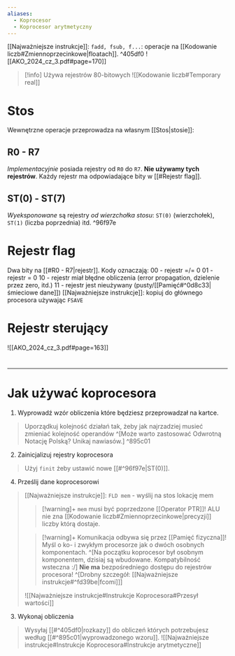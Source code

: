 ```yaml
---
aliases:
  - Koprocesor
  - Koprocesor arytmetyczny
---
```

[[Najważniejsze instrukcje]]:
`fadd, fsub, f...`: operacje na [[Kodowanie liczb#Zmiennoprzecinkowe|floatach]]. ^405df0
![[AKO_2024_cz_3.pdf#page=170]]

>[!info] Używa rejestrów 80-bitowych
>![[Kodowanie liczb#Temporary real]]
# Stos
Wewnętrzne operacje przeprowadza na własnym [[Stos|stosie]]:
## R0 - R7
*Implementacyjnie* posiada rejestry od `R0` do `R7`. **Nie używamy tych rejestrów**.
Każdy rejestr ma odpowiadające bity w [[#Rejestr flag]].

## ST(0) - ST(7)
*Wyeksponowane* są rejestry *od wierzchołka stosu*: `ST(0)` (wierzchołek), `ST(1)` (liczba poprzednia) itd. ^96f97e

# Rejestr flag
Dwa bity na [[#R0 - R7|rejestr]]. Kody oznaczają:
	00 - rejestr =/= 0
	01 - rejestr = 0
	10 - rejestr miał błędne obliczenia (error propagation, dzielenie przez zero, itd.)
	11 - rejestr jest nieużywany (pusty/[[Pamięć#^0d8c33|śmieciowe dane]])
[[Najważniejsze instrukcje]]: kopiuj do głównego procesora używając `FSAVE`

# Rejestr sterujący
![[AKO_2024_cz_3.pdf#page=163]]

#
---
# Jak używać koprocesora
1. Wyprowadź wzór obliczenia które będziesz przeprowadzał na kartce.
> Uporządkuj kolejność działań tak, żeby jak najrzadziej musieć zmieniać kolejność operandów ^[Może warto zastosować Odwrotną Notację Polską? Unikaj nawiasów.]
 ^895c01
2. Zainicjalizuj rejestry koprocesora
> Użyj `finit` żeby ustawić nowe [[#^96f97e|ST(0)]].
4. Prześlij dane koprocesorowi
> [[Najważniejsze instrukcje]]: `FLD mem` - wyślij na stos lokację mem
> >[!warning]+ `mem` musi być poprzedzone [[Operator PTR]]!
> >ALU nie zna [[Kodowanie liczb#Zmiennoprzecinkowe|precyzji]] liczby którą dostaje.
>
> >[!warning]+ Komunikacja odbywa się przez [[Pamięć fizyczna]]!
> >Myśl o ko- i zwykłym procesorze jak o dwóch osobnych komponentach. ^[Na początku koprocesor był osobnym komponentem, dzisiaj są wbudowane. Kompatybilność wsteczna :/] **Nie ma** bezpośredniego dostępu do rejestrów procesora! ^[Drobny szczegół: [[Najważniejsze instrukcje#^fd39be|fcomi]]]
> 
> ![[Najważniejsze instrukcje#Instrukcje Koprocesora#Przesył wartości]]

3. Wykonaj obliczenia
> Wysyłaj [[#^405df0|rozkazy]] do obliczeń których potrzebujesz według [[#^895c01|wyprowadzonego wzoru]]. 
> ![[Najważniejsze instrukcje#Instrukcje Koprocesora#Instrukcje arytmetyczne]]